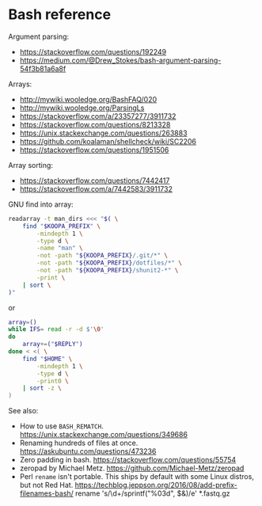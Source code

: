 # Bash reference

Argument parsing:
- https://stackoverflow.com/questions/192249
- https://medium.com/@Drew_Stokes/bash-argument-parsing-54f3b81a6a8f

Arrays:
- http://mywiki.wooledge.org/BashFAQ/020
- http://mywiki.wooledge.org/ParsingLs
- https://stackoverflow.com/a/23357277/3911732
- https://stackoverflow.com/questions/8213328
- https://unix.stackexchange.com/questions/263883
- https://github.com/koalaman/shellcheck/wiki/SC2206
- https://stackoverflow.com/questions/1951506

Array sorting:
- https://stackoverflow.com/questions/7442417
- https://stackoverflow.com/a/7442583/3911732

GNU find into array:

```bash
readarray -t man_dirs <<< "$( \
    find "$KOOPA_PREFIX" \
        -mindepth 1 \
        -type d \
        -name "man" \
        -not -path "${KOOPA_PREFIX}/.git/*" \
        -not -path "${KOOPA_PREFIX}/dotfiles/*" \
        -not -path "${KOOPA_PREFIX}/shunit2-*" \
        -print \
    | sort \
)"
```

or

```bash
array=()
while IFS= read -r -d $'\0'
do
    array+=("$REPLY")
done < <( \
    find "$HOME" \
        -mindepth 1 \
        -type d \
        -print0 \
    | sort -z \
)
```

See also:
- How to use `BASH_REMATCH`.
  https://unix.stackexchange.com/questions/349686
- Renaming hundreds of files at once.
  https://askubuntu.com/questions/473236
- Zero padding in bash.
  https://stackoverflow.com/questions/55754
- zeropad by Michael Metz.
  https://github.com/Michael-Metz/zeropad
- Perl `rename` isn't portable.
  This ships by default with some Linux distros, but not Red Hat.
  https://techblog.jeppson.org/2016/08/add-prefix-filenames-bash/
  rename 's/\d+/sprintf("%03d", $&)/e' *.fastq.gz
